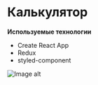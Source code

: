 # Калькулятор

**Используемые технологии**

- Create React App
- Redux
- styled-component

![Image alt](https://github.com/ludaalt/Plant_Shop/raw/main/public/app.jpg)